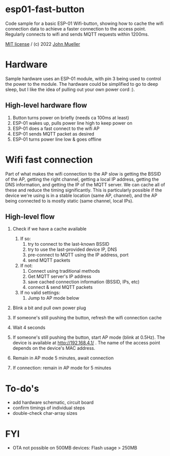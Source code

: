 # esp01-fast-button

Code sample for a basic ESP-01 Wifi-button, showing how to cache the wifi connection data to achieve a faster connection to the access point.
Regularly connects to wifi and sends MQTT requests within 1200ms.

[MIT license](LICENSE) / (c) 2022 [John Mueller](https://johnmu.com/)

# Hardware

Sample hardware uses an ESP-01 module, with pin 3 being used to control the power to the module. The hardware could be simplified to go to deep sleep, but I like the idea of pulling out your own power cord :).

## High-level hardware flow

1. Button turns power on briefly (needs ca 100ms at least)
2. ESP-01 wakes up, pulls power line high to keep power on
3. ESP-01 does a fast connect to the wifi AP
4. ESP-01 sends MQTT packet as desired
5. ESP-01 turns power line low & goes offline

# Wifi fast connection

Part of what makes the wifi connection to the AP slow is getting the BSSID of the AP, getting the right channel, getting a local IP address, getting the DNS information, and getting the IP of the MQTT server. We can cache all of these and reduce the timing significantly. This is particularly possible if the device we're using is in a stable location (same AP, channel), and the AP being connected to is mostly static (same channel, local IPs).

## High-level flow

1. Check if we have a cache available
    1. If so:
        1. try to connect to the last-known BSSID
        2. try to use the last-provided device IP, DNS
        3. pre-connect to MQTT using the IP address, port
        4. send MQTT packets
    2. If not:
       1. Connect using traditional methods
       2. Get MQTT server's IP address
       3. save cached connection information (BSSID, IPs, etc)
       4. connect & send MQTT packets
    3. If no valid settings:
       1. Jump to AP mode below

2. Blink a bit and pull own power plug
3. If someone's still pushing the button, refresh the wifi connection cache
4. Wait 4 seconds
5. If someone's still pushing the button, start AP mode (blink at 0.5Hz). The device is available at http://192.168.4.1/ . The name of the access point depends on the device's MAC address.
6. Remain in AP mode 5 minutes, await connection
7. If connection: remain in AP mode for 5 minutes

# To-do's

* add hardware schematic, circuit board
* confirm timings of individual steps
* double-check char-array sizes

# FYI

* OTA not possible on 500MB devices: Flash usage > 250MB
